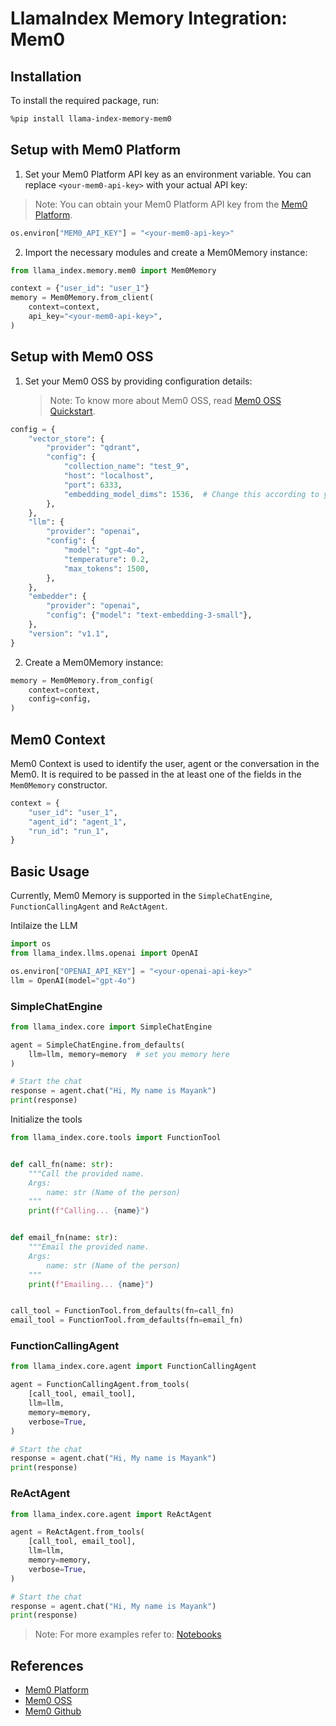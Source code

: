 # LlamaIndex Memory Integration: Mem0

## Installation

To install the required package, run:

```bash
%pip install llama-index-memory-mem0
```

## Setup with Mem0 Platform

1. Set your Mem0 Platform API key as an environment variable. You can replace `<your-mem0-api-key>` with your actual API key:

> Note: You can obtain your Mem0 Platform API key from the [Mem0 Platform](https://app.mem0.ai/login).

```python
os.environ["MEM0_API_KEY"] = "<your-mem0-api-key>"
```

2. Import the necessary modules and create a Mem0Memory instance:

```python
from llama_index.memory.mem0 import Mem0Memory

context = {"user_id": "user_1"}
memory = Mem0Memory.from_client(
    context=context,
    api_key="<your-mem0-api-key>",
)
```

## Setup with Mem0 OSS

1. Set your Mem0 OSS by providing configuration details:
   > Note: To know more about Mem0 OSS, read [Mem0 OSS Quickstart](https://docs.mem0.ai/open-source/quickstart).

```python
config = {
    "vector_store": {
        "provider": "qdrant",
        "config": {
            "collection_name": "test_9",
            "host": "localhost",
            "port": 6333,
            "embedding_model_dims": 1536,  # Change this according to your local model's dimensions
        },
    },
    "llm": {
        "provider": "openai",
        "config": {
            "model": "gpt-4o",
            "temperature": 0.2,
            "max_tokens": 1500,
        },
    },
    "embedder": {
        "provider": "openai",
        "config": {"model": "text-embedding-3-small"},
    },
    "version": "v1.1",
}
```

2. Create a Mem0Memory instance:

```python
memory = Mem0Memory.from_config(
    context=context,
    config=config,
)
```

## Mem0 Context

Mem0 Context is used to identify the user, agent or the conversation in the Mem0. It is required to be passed in the at least one of the fields in the `Mem0Memory` constructor.

```python
context = {
    "user_id": "user_1",
    "agent_id": "agent_1",
    "run_id": "run_1",
}
```

## Basic Usage

Currently, Mem0 Memory is supported in the `SimpleChatEngine`, `FunctionCallingAgent` and `ReActAgent`.

Intilaize the LLM

```python
import os
from llama_index.llms.openai import OpenAI

os.environ["OPENAI_API_KEY"] = "<your-openai-api-key>"
llm = OpenAI(model="gpt-4o")
```

### SimpleChatEngine

```python
from llama_index.core import SimpleChatEngine

agent = SimpleChatEngine.from_defaults(
    llm=llm, memory=memory  # set you memory here
)

# Start the chat
response = agent.chat("Hi, My name is Mayank")
print(response)
```

Initialize the tools

```python
from llama_index.core.tools import FunctionTool


def call_fn(name: str):
    """Call the provided name.
    Args:
        name: str (Name of the person)
    """
    print(f"Calling... {name}")


def email_fn(name: str):
    """Email the provided name.
    Args:
        name: str (Name of the person)
    """
    print(f"Emailing... {name}")


call_tool = FunctionTool.from_defaults(fn=call_fn)
email_tool = FunctionTool.from_defaults(fn=email_fn)
```

### FunctionCallingAgent

```python
from llama_index.core.agent import FunctionCallingAgent

agent = FunctionCallingAgent.from_tools(
    [call_tool, email_tool],
    llm=llm,
    memory=memory,
    verbose=True,
)

# Start the chat
response = agent.chat("Hi, My name is Mayank")
print(response)
```

### ReActAgent

```python
from llama_index.core.agent import ReActAgent

agent = ReActAgent.from_tools(
    [call_tool, email_tool],
    llm=llm,
    memory=memory,
    verbose=True,
)

# Start the chat
response = agent.chat("Hi, My name is Mayank")
print(response)
```

> Note: For more examples refer to: [Notebooks](https://github.com/run-llama/llama_index/tree/main/docs/docs/examples/memory)

## References

- [Mem0 Platform](https://app.mem0.ai/login)
- [Mem0 OSS](https://docs.mem0.ai/open-source/quickstart)
- [Mem0 Github](https://github.com/mem0ai/mem0)
